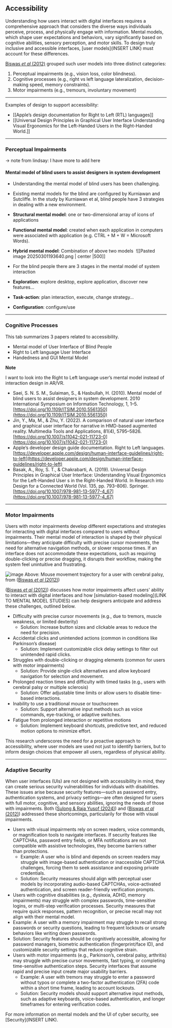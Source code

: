 ## Accessibility 

Understanding how users interact with digital interfaces requires a comprehensive approach that considers the diverse ways individuals perceive, process, and physically engage with information. Mental models, which shape user expectations and behaviors, vary significantly based on cognitive abilities, sensory perception, and motor skills. To design truly inclusive and accessible interfaces, [user models](INSERT LINK) must account for these differences. 

[Biswas *et al* (2012)](https://doi.org/10.1080/10447318.2011.565718) grouped such user models into three distinct categories:
1. Perceptual impairments (e.g., vision loss, color blindness).
2. Cognitive processes (e.g., right vs left language lateralization, decision-making speed, memory constraints).
3. Motor impairments (e.g., tremours, involuntary movement)

---
Examples of design to support accessibility:
- [[Apple’s design documentation for Right to Left (RTL) languages]]
- [[Universal Design Principles in Graphical User Interface Understanding Visual Ergonomics for the Left-Handed Users in the Right-Handed World.]]

--- 
### Perceptual Impairments
-> note from lindsay: I have more to add here
#### Mental model of blind users to assist designers in system development

- Understanding the mental model of blind users has been challenging.
- Existing mental models for the blind are configured by Kurniawan and Sutcliffe. In the study by Kurniawan et al, blind people have 3 strategies in dealing with a new environment.

- **Structural mental model**: one or two-dimensional array of icons of applications
- **Functional mental model**: created when each application in computers were associated with application (e.g. CTRL + M + W = Microsoft Words).
- **Hybrid mental model**: Combination of above two models 
![[Pasted image 20250301193640.png | center |500]]

- For the blind people there are 3 stages in the mental model of system interaction

- **Exploration**: explore desktop, explore application, discover new features…
- **Task-action**: plan interaction, execute, change strategy…
- **Configuration**: configure/use



--- 
### Cognitive Processes

This tab summarizes 3 papers related to accessibility.

- Mental model of User Interface of Blind People
- Right to Left language User Interface
- Handedness and GUI Mental Model

**Note**

I want to look into the Right to Left language user’s mental model instead of interaction design in AR/VR.

- Saei, S. N. S. M., Sulaiman, S., & Hasbullah, H. (2010). Mental model of blind users to assist designers in system development. 2010 International Symposium on Information Technology, 1, 1–5. [https://doi.org/10.1109/ITSIM.2010.5561350](https://doi.org/10.1109/ITSIM.2010.5561350)
- Jin, Y., Ma, M., & Zhu, Y. (2022). A comparison of natural user interface and graphical user interface for narrative in HMD-based augmented reality. Multimedia Tools and Applications, 81(4), 5795–5826. [https://doi.org/10.1007/s11042-021-11723-0](https://doi.org/10.1007/s11042-021-11723-0)
- Apple’s developer design guide documentation. Right to Left languages. [https://developer.apple.com/design/human-interface-guidelines/right-to-left](https://developer.apple.com/design/human-interface-guidelines/right-to-left)
- Basak, A., Roy, S. T., & Chakrabarti, A. (2019). Universal Design Principles in Graphical User Interface: Understanding Visual Ergonomics for the Left-Handed User s in the Right-Handed World. In Research into Design for a Connected World (Vol. 135, pp. 793–806). Springer. [https://doi.org/10.1007/978-981-13-5977-4_67](https://doi.org/10.1007/978-981-13-5977-4_67)


--- 

### Motor Impairments

Users with motor impairments develop different expectations and strategies for interacting with digital interfaces compared to users without impairments. Their mental model of interaction is shaped by their physical limitations—they anticipate difficulty with precise cursor movements, the need for alternative navigation methods, or slower response times. If an interface does not accommodate these expectations, such as requiring double-clicking or precise dragging, it disrupts their workflow, making the system feel unintuitive and frustrating. 

![image](https://github.com/user-attachments/assets/2e087d6c-c8dc-4af5-934d-6ab3dbda23ad)
Above: Mouse movement trajectory for a user with cerebral palsy, from ([Biswas *et al* (2012)](https://doi.org/10.1080/10447318.2011.565718)) 

([Biswas *et al* (2012)](https://doi.org/10.1080/10447318.2011.565718)) discusses how motor impairments affect users' ability to interact with digital interfaces and how [simulation-based modeling](LINK TO MENTAL MODEL STUDIES) can help designers anticipate and address these challenges, outlined below.

- Difficulty with precise cursor movements (e.g., due to tremors, muscle weakness, or limited dexterity)
  - Solution: Increase button sizes and clickable areas to reduce the need for precision.
- Accidental clicks and unintended actions (common in conditions like Parkinson’s disease)
  - Solution: Implement customizable click delay settings to filter out unintended rapid clicks.
- Struggles with double-clicking or dragging elements (common for users with motor impairments)
  - Solution: Provide single-click alternatives and allow keyboard navigation for selection and movement.
- Prolonged reaction times and difficulty with timed tasks (e.g., users with cerebral palsy or multiple sclerosis)
  - Solution: Offer adjustable time limits or allow users to disable time-based interactions.
- Inability to use a traditional mouse or touchscreen
  - Solution: Support alternative input methods such as voice commands, eye-tracking, or adaptive switches.
- Fatigue from prolonged interaction or repetitive motions
  - Solution: Implement keyboard shortcuts, predictive text, and reduced motion options to minimize effort.
 
This research underscores the need for a proactive approach to accessibility, where user models are used not just to identify barriers, but to inform design choices that empower all users, regardless of physical ability.

---

### Adaptive Security

When user interfaces (UIs) are not designed with accessibility in mind, they can create serious security vulnerabilities for individuals with disabilities. These issues arise because security features—such as password entry, authentication systems, and privacy settings—are often designed for users with full motor, cognitive, and sensory abilities, ignoring the needs of those with impairments. Both ([Sulong & Raja Yusof (2024)](https://doi.org/10.1007/s10209-023-01035-5)) and ([Biswas *et al* (2012)](https://doi.org/10.1080/10447318.2011.565718)) addressed these shortcomings, particularily for those with visual impairments. 

- Users with visual impairments rely on screen readers, voice commands, or magnification tools to navigate interfaces. If security features like CAPTCHAs, password entry fields, or MFA notifications are not compatible with assistive technologies, they become barriers rather than protections.
  - Example: A user who is blind and depends on screen readers may struggle with image-based authentication or inaccessible CAPTCHA challenges, forcing them to seek assistance and exposing private credentials.
  - Solution: Security measures should align with perceptual user models by incorporating audio-based CAPTCHAs, voice-activated authentication, and screen reader-friendly verification prompts.
-  Users with cognitive disabilities (e.g., dyslexia, ADHD, memory impairments) may struggle with complex passwords, time-sensitive logins, or multi-step verification processes. Security measures that require quick responses, pattern recognition, or precise recall may not align with their mental model.
  - Example: A user with a memory impairment may struggle to recall strong passwords or security questions, leading to frequent lockouts or unsafe behaviors like writing down passwords.
  - Solution: Security features should be cognitively accessible, allowing for password managers, biometric authentication (fingerprint/face ID), and customizable security settings that reduce cognitive strain.
- Users with motor impairments (e.g., Parkinson’s, cerebral palsy, arthritis) may struggle with precise cursor movements, fast typing, or completing time-sensitive authentication steps. Security interfaces that assume rapid and precise input create major usability barriers.
  - Example: A user with tremors may struggle to enter a password without typos or complete a two-factor authentication (2FA) code within a short time frame, leading to account lockouts.
  - Solution: Security models should support alternative input methods, such as adaptive keyboards, voice-based authentication, and longer timeframes for entering verification codes.

For more information on mental models and the UI of cyber security, see [Security](INSERT LINK).
